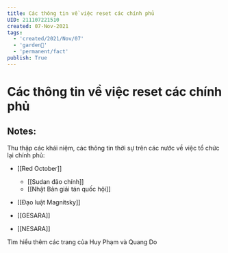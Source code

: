 ```yaml
---
title: Các thông tin về việc reset các chính phủ
UID: 211107221510
created: 07-Nov-2021
tags:
  - 'created/2021/Nov/07'
  - 'garden🏡'
  - 'permanent/fact'
publish: True
---
```

# Các thông tin về việc reset các chính phủ

## Notes:
Thu thập các khái niệm, các thông tin thời sự trên các nước về việc tổ chức lại chính phủ:

- [[Red October]]
	- [[Sudan đảo chính]]
	- [[Nhật Bản giải tán quốc hội]]

- [[Đạo luật Magnitsky]]
- [[GESARA]]
- [[NESARA]]

Tìm hiểu thêm các trang của Huy Phạm và Quang Do